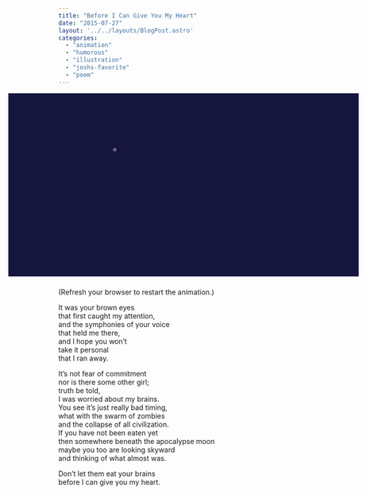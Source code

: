 ```yaml
---
title: "Before I Can Give You My Heart"
date: "2015-07-27"
layout: '../../layouts/BlogPost.astro'
categories: 
  - "animation"
  - "humorous"
  - "illustration"
  - "joshs-favorite"
  - "poem"
---
```


<div id="parallax-holder">
  <img class="heart-bubble" src="/assets/images/heartbubble.png" alt="" /><br /><img class="zom-layer-one" src="/assets/images/Front-Layer.png" alt="" /><br /><img class="zom-layer-two" src="/assets/images/Second-Layer.png" alt="" /><br /><img class="zom-layer-three" src="/assets/images/Third-Layer.png" alt="" />

  <h4 class="braintext btx1">Don't let them eat your brains</h4>
  <h4 class="braintext btx2">before I can give you my heart.</h4>
</div>

<p class="caption">(Refresh your browser to restart the animation.)</p>

<p>It was your brown eyes<br />that first caught my attention,<br />and the symphonies of your voice<br />that held me there,<br />and I hope you won’t<br />take it personal<br />that I ran away.</p>
<p>It’s not fear of commitment<br />nor is there some other girl;<br />truth be told,<br />I was worried about my brains.<br />You see it’s just really bad timing,<br />what with the swarm of zombies<br />and the collapse of all civilization.<br />If you have not been eaten yet<br />then somewhere beneath the apocalypse moon<br />maybe you too are looking skyward<br />and thinking of what almost was.</p>
<p>Don’t let them eat your brains<br />before I can give you my heart.</p>


<style>
#parallax-holder {
    margin: 0;
    padding: 0;
    width: 100%;
    height: 1px;
    padding: 26% 0;
    background-color: #15153E;
    background-image: url('/assets/images/Back-Layer.png');
    background-size: 100%;
    background-position: top;
    background-repeat: no-repeat;
    overflow: hidden;
    background-attachment: fixed;
    position: relative;
}

@media (min-width: 960px) {
  #parallax-holder {
    transform: scale(1.4);
    transform-origin: top;
    margin-bottom: 8rem;
  }
}

@media (min-width: 1200px) {
  #parallax-holder {
    transform: scale(1.6);
    transform-origin: top;
    margin-bottom: 13rem;
  }
}

@media (min-width: 1600px) {
  #parallax-holder {
    transform: scale(1.8);
    transform-origin: top;
    margin-bottom: 16rem;
  }
}

.zom-layer-three, .zom-layer-two, .zom-layer-one {
    margin: 0;
    padding: 0;
    padding-top: 100%;
    width: 100%;
    max-width: 100%;
    height: auto;
    position: absolute;
    top: 0;
    left: 0;
    right: 0;
    bottom: 0;
}

.zom-layer-three {
    z-index: 1;
    margin-top: 2%;
}

.zom-layer-two {
    z-index: 2;
    margin-top: 1%;
}

.zom-layer-one {
    z-index: 3;
    margin-top: -4%;
}

.heart-bubble {
    z-index: 4;
    position: absolute;
    width: 8%;
    height: auto;
    margin: 0;
    top: 30%;
    left: 30%;
    animation: pulse 2.5s cubic-bezier(.53,.01,.26,1) infinite;
    animation-direction: linear;
}

.zom-layer-three {
    animation: slowest-rise 4s cubic-bezier(.53,.01,.26,1);
    animation-fill-mode: forwards;
    animation-delay: 2s;
}

.zom-layer-two {
    animation: slowest-rise 5s cubic-bezier(.53,.01,.26,1);
    animation-fill-mode: forwards;
    animation-delay: 1s;
}

.zom-layer-one {
    animation: slowest-rise 6s cubic-bezier(.53,.01,.26,1);
    animation-fill-mode: forwards;
}

.braintext {
    color: #fff;
    position: absolute;
    right: 10%;
    font-size: 18px;
    z-index: 5;
    font-weight: bold;
    font-family: "Courier New", Courier, monospace!important;
    animation: textappear 3s ease;
    opacity: 0;
    animation-fill-mode: forwards;
    background-color: rgba(0,0,0,.4);
}

.btx1 {
    bottom: 60px;
    -webkit-animation-delay: 7s;
    animation-delay: 7s;
}

.btx2 {
    bottom: 30px;
    -webkit-animation-delay: 9s;
    animation-delay: 9s;
}

@keyframes slowest-rise {
    0% {
        padding-top: 100%;
    }
    100% {
        padding-top: 0%;
    }
}

@keyframes pulse {
    0% {
        transform: scale(1);
        opacity: .8;
    }
    50% {
        transform: scale(1.2);
        opacity: 1;
    }
    100% {
        transform: scale(1);
        opacity: .8;
    }
}

@keyframes textappear {
    0% {
        opacity: 0;
    }
    100% {
        opacity: 1;
    }
}


</style>